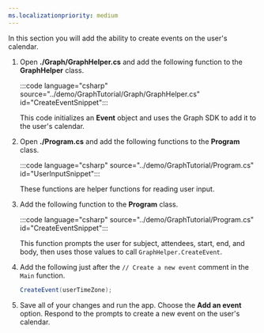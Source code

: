 ```yaml
---
ms.localizationpriority: medium
---
```


<!-- markdownlint-disable MD002 MD041 -->

In this section you will add the ability to create events on the user's calendar.

1. Open **./Graph/GraphHelper.cs** and add the following function to the **GraphHelper** class.

    :::code language="csharp" source="../demo/GraphTutorial/Graph/GraphHelper.cs" id="CreateEventSnippet":::

    This code initializes an **Event** object and uses the Graph SDK to add it to the user's calendar.

1. Open **./Program.cs** and add the following functions to the **Program** class.

    :::code language="csharp" source="../demo/GraphTutorial/Program.cs" id="UserInputSnippet":::

    These functions are helper functions for reading user input.

1. Add the following function to the **Program** class.

    :::code language="csharp" source="../demo/GraphTutorial/Program.cs" id="CreateEventSnippet":::

    This function prompts the user for subject, attendees, start, end, and body, then uses those values to call `GraphHelper.CreateEvent`.

1. Add the following just after the `// Create a new event` comment in the `Main` function.

    ```csharp
    CreateEvent(userTimeZone);
    ```

1. Save all of your changes and run the app. Choose the **Add an event** option. Respond to the prompts to create a new event on the user's calendar.
